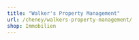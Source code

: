 ```yaml
---
title: "Walker's Property Management"
url: /cheney/walkers-property-management/
shop: Immobilien
---
```

